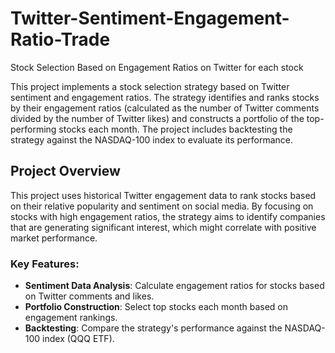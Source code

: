 # Twitter-Sentiment-Engagement-Ratio-Trade
Stock Selection Based on Engagement Ratios on Twitter for each stock

This project implements a stock selection strategy based on Twitter sentiment and engagement ratios. The strategy identifies and ranks stocks by their engagement ratios (calculated as the number of Twitter comments divided by the number of Twitter likes) and constructs a portfolio of the top-performing stocks each month. The project includes backtesting the strategy against the NASDAQ-100 index to evaluate its performance.

## Project Overview

This project uses historical Twitter engagement data to rank stocks based on their relative popularity and sentiment on social media. By focusing on stocks with high engagement ratios, the strategy aims to identify companies that are generating significant interest, which might correlate with positive market performance.

### Key Features:
- **Sentiment Data Analysis**: Calculate engagement ratios for stocks based on Twitter comments and likes.
- **Portfolio Construction**: Select top stocks each month based on engagement rankings.
- **Backtesting**: Compare the strategy's performance against the NASDAQ-100 index (QQQ ETF).
